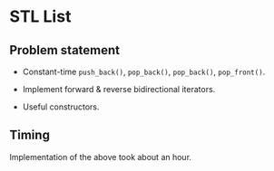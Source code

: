 STL List
========
Problem statement
-----------------
* Constant-time `push_back()`, `pop_back()`, `pop_back()`, `pop_front()`.

* Implement forward & reverse bidirectional iterators.

* Useful constructors.

Timing
------
Implementation of the above took about an hour.
